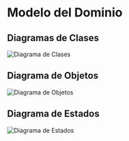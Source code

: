 # Modelo del Dominio

## Diagramas de Clases
![Diagrama de Clases](../images/modelosUML/DiagramaClases.png)

## Diagrama de Objetos
![Diagrama de Objetos](../images/modelosUML/DiagramaObjetos.png)

## Diagrama de Estados
![Diagrama de Estados](../images/modelosUML/DiagramaEstados.png)

